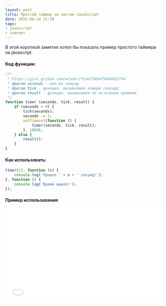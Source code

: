 ```yaml
---
layout: post
title: Простой таймер на чистом JavaScript
date: 2015-06-14 22:29
tags:
- javascript
- сниппет
---
```


В этой короткой заметке хотел бы показать пример простого таймера на javascript.

#### Код функции:

```js
/**
 * https://gist.github.com/wcoder/fcee724b4f5b44062754
 * @param seconds - кол-во секунд
 * @param tick - функция, вызываемая каждую секунду
 * @param result - функция, вызываемая по истечении времени
 */
function timer (seconds, tick, result) {
	if (seconds > 0) {
		tick(seconds);
		seconds -= 1;
		setTimeout(function () {
			timer(seconds, tick, result);
		}, 1000);
	} else {
		result();
	}
}
```

#### Как использовать:

```js
timer(15, function (s) {
	console.log('Прошло ' + s + ' секунд!');
}, function () {
	console.log('Время вышло!');
});
```

#### Пример использования:

<iframe width="100%" height="300" src="//jsfiddle.net/evgeniypakalo/vg33Lo1j/embedded/result/" allowfullscreen="allowfullscreen" frameborder="0"></iframe>
